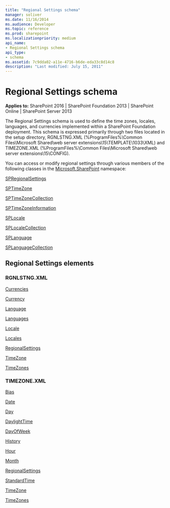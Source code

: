 ```yaml
---
title: "Regional Settings schema"
manager: soliver
ms.date: 11/16/2014
ms.audience: Developer
ms.topic: reference
ms.prod: sharepoint
ms.localizationpriority: medium
api_name:
- Regional Settings schema
api_type:
- schema
ms.assetid: 7c9dda02-a11e-4716-b6de-eda33c8d14c8
description: "Last modified: July 15, 2011"
---
```


# Regional Settings schema

**Applies to:** SharePoint 2016 | SharePoint Foundation 2013 | SharePoint Online | SharePoint Server 2013
  
The Regional Settings schema is used to define the time zones, locales, languages, and currencies implemented within a SharePoint Foundation deployment. This schema is expressed primarily through two files located in the setup directory, RGNLSTNG.XML (%ProgramFiles%\Common Files\Microsoft Shared\web server extensions\15\TEMPLATE\1033\XML) and TIMEZONE.XML (%ProgramFiles%\Common Files\Microsoft Shared\web server extensions\15\CONFIG).
  
You can access or modify regional settings through various members of the following classes in the [Microsoft.SharePoint](https://msdn.microsoft.com/library/Microsoft.SharePoint.aspx) namespace: 
  
[SPRegionalSettings](https://msdn.microsoft.com/library/Microsoft.SharePoint.SPRegionalSettings.aspx)
  
[SPTimeZone](https://msdn.microsoft.com/library/Microsoft.SharePoint.SPTimeZone.aspx)
  
[SPTimeZoneCollection](https://msdn.microsoft.com/library/Microsoft.SharePoint.SPTimeZoneCollection.aspx)
  
[SPTimeZoneInformation](https://msdn.microsoft.com/library/Microsoft.SharePoint.SPTimeZoneInformation.aspx)
  
[SPLocale](https://msdn.microsoft.com/library/Microsoft.SharePoint.SPLocale.aspx)
  
[SPLocaleCollection](https://msdn.microsoft.com/library/Microsoft.SharePoint.SPLocaleCollection.aspx)
  
[SPLanguage](https://msdn.microsoft.com/library/Microsoft.SharePoint.SPLanguage.aspx)
  
[SPLanguageCollection](https://msdn.microsoft.com/library/Microsoft.SharePoint.SPLanguageCollection.aspx)
  
## Regional Settings elements

### RGNLSTNG.XML

[Currencies](currencies-element-regional-settings.md)

[Currency](currency-element-regional-settings.md)

[Language](language-element-regional-settings.md)

[Languages](languages-element-regional-settings.md)

[Locale](locale-element-regional-settings.md)

[Locales](locales-element-regional-settings.md)

[RegionalSettings](regionalsettings-element-regional-settings.md)

[TimeZone](timezone-element-regional-settings.md)

[TimeZones](timezones-element-regional-settings.md)

  
### TIMEZONE.XML

[Bias](bias-element-regional-settings.md)

[Date](date-element-regional-settings.md)

[Day](day-element-regional-settings.md)

[DaylightTime](daylighttime-element-regional-settings.md)

[DayOfWeek](dayofweek-element-regional-settings.md)

[History](history-element-regional-settings.md)

[Hour](hour-element-regional-settings.md)

[Month](month-element-regional-settings.md)

[RegionalSettings](regionalsettings-element-regional-settings.md)

[StandardTime](standardtime-element-regional-settings.md)

[TimeZone](timezone-element-regional-settings.md)

[TimeZones](timezones-element-regional-settings.md)

